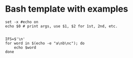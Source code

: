 # Bash template with examples

~~~
set -x #echo on
echo $0 # print args, use $1, $2 for 1st, 2nd, etc.


IFS=$'\n'
for word in $(echo -e "a\nb\nc"); do
	echo $word
done

~~~


